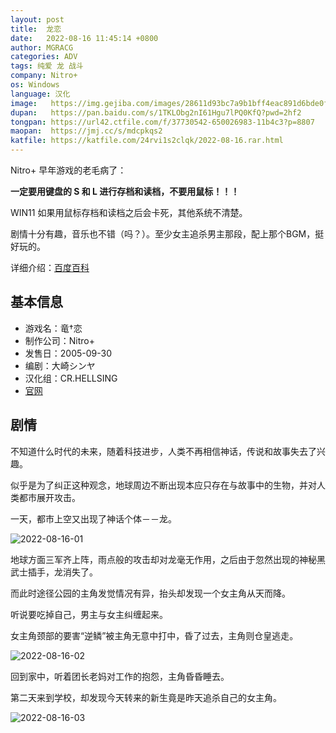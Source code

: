```yaml
---
layout: post
title:  龙恋
date:   2022-08-16 11:45:14 +0800
author: MGRACG
categories: ADV
tags: 纯爱 龙 战斗
company: Nitro+
os: Windows
language: 汉化
image:   https://img.gejiba.com/images/28611d93bc7a9b1bff4eac891d6bde0f.jpg
dupan:   https://pan.baidu.com/s/1TKLObg2nI61Hgu7lPQ0KfQ?pwd=2hf2
tongpan: https://url42.ctfile.com/f/37730542-650026983-11b4c3?p=8807
maopan:  https://jmj.cc/s/mdcpkqs2
katfile: https://katfile.com/24rvi1s2clqk/2022-08-16.rar.html
---
```


Nitro+ 早年游戏的老毛病了：

**一定要用键盘的 S 和 L 进行存档和读档，不要用鼠标！！！**

WIN11 如果用鼠标存档和读档之后会卡死，其他系统不清楚。

剧情十分有趣，音乐也不错（吗？）。至少女主追杀男主那段，配上那个BGM，挺好玩的。

详细介绍：[百度百科](https://baike.baidu.com/item/%E9%BE%99%E6%81%8B/3351347)

## 基本信息

- 游戏名：竜†恋
- 制作公司：Nitro+
- 发售日：2005-09-30
- 编剧：大崎シンヤ
- 汉化组：CR.HELLSING
- [官网](https://www.nitroplus.co.jp/game/10-sabatonabe/dragon.php)

## 剧情

不知道什么时代的未来，随着科技进步，人类不再相信神话，传说和故事失去了兴趣。

似乎是为了纠正这种观念，地球周边不断出现本应只存在与故事中的生物，并对人类都市展开攻击。

一天，都市上空又出现了神话个体－－龙。

![2022-08-16-01](https://img.gejiba.com/images/dd302f2e86c66f74702c7073d9464c3e.jpg)

地球方面三军齐上阵，雨点般的攻击却对龙毫无作用，之后由于忽然出现的神秘黑武士插手，龙消失了。

而此时途径公园的主角发觉情况有异，抬头却发现一个女主角从天而降。

听说要吃掉自己，男主与女主纠缠起来。

女主角颈部的要害“逆鳞”被主角无意中打中，昏了过去，主角则仓皇逃走。

![2022-08-16-02](https://img.gejiba.com/images/a806b8fe5addec558543a25b5124305e.jpg)

回到家中，听着团长老妈对工作的抱怨，主角昏昏睡去。

第二天来到学校，却发现今天转来的新生竟是昨天追杀自己的女主角。

![2022-08-16-03](https://img.gejiba.com/images/a8f919950291c8578a600c81142f0941.jpg)